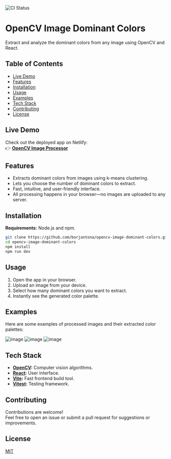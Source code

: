 ![CI Status](https://github.com/borjantona/opencv-image-dominant-colors/actions/workflows/CI.yml/badge.svg)

# OpenCV Image Dominant Colors

Extract and analyze the dominant colors from any image using OpenCV and React.

## Table of Contents

- [Live Demo](#live-demo)
- [Features](#features)
- [Installation](#installation)
- [Usage](#usage)
- [Examples](#examples)
- [Tech Stack](#tech-stack)
- [Contributing](#contributing)
- [License](#license)

## Live Demo

Check out the deployed app on Netlify:  
👉 **[OpenCV Image Processor](https://open-cv-dominant-colors.netlify.app/)**

## Features

- Extracts dominant colors from images using k-means clustering.
- Lets you choose the number of dominant colors to extract.
- Fast, intuitive, and user-friendly interface.
- All processing happens in your browser—no images are uploaded to any server.

## Installation

**Requirements:** Node.js and npm.

```bash
git clone https://github.com/borjantona/opencv-image-dominant-colors.git
cd opencv-image-dominant-colors
npm install
npm run dev
```

## Usage

1. Open the app in your browser.
2. Upload an image from your device.
3. Select how many dominant colors you want to extract.
4. Instantly see the generated color palette.

## Examples

Here are some examples of processed images and their extracted color palettes:

![image](https://github.com/user-attachments/assets/a192acc1-5054-4df5-ad5d-a4397a0b9f39)
![image](https://github.com/user-attachments/assets/a6d64a72-705a-4973-be2e-366aa5a3d42b)
![image](https://github.com/user-attachments/assets/c5308615-1060-4de4-be39-19bfa1f6974b)

## Tech Stack

- **[OpenCV](https://opencv.org/):** Computer vision algorithms.
- **[React](https://react.dev/):** User interface.
- **[Vite](https://vite.dev/):** Fast frontend build tool.
- **[Vitest](https://vitest.dev/):** Testing framework.

## Contributing

Contributions are welcome!  
Feel free to open an issue or submit a pull request for suggestions or improvements.

## License

[MIT](LICENSE)

